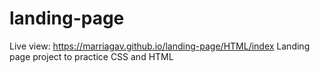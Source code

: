 # landing-page
Live view: https://marriagav.github.io/landing-page/HTML/index
Landing page project to practice CSS and HTML
